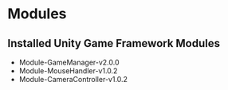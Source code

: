 # Modules

## Installed Unity Game Framework Modules

- Module-GameManager-v2.0.0
- Module-MouseHandler-v1.0.2
- Module-CameraController-v1.0.2